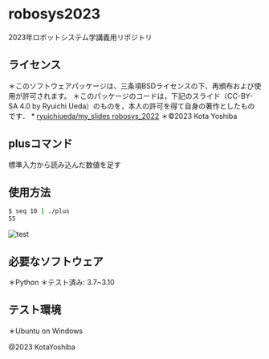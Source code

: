 # robosys2023

2023年ロボットシステム学講義用リポジトリ

## ライセンス
＊このソフトウェアパッケージは、三条項BSDライセンスの下、再頒布および使用が許可されます。
＊このパッケージのコードは，下記のスライド（CC-BY-SA 4.0 by Ryuichi Ueda）のものを，本人の許可を得て自身の著作としたものです．
      * [ryuichiueda/my_slides robosys_2022](https://github.com/ryuichiueda/my_slides/tree/master/robosys_2022)
＊©2023 Kota Yoshiba

## plusコマンド
標準入力から読み込んだ数値を足す

## 使用方法
```bash
$ seq 10 | ./plus
55
```

![test](https://github.com/ishida777/robosys2023/actions/workflows/test.yml/badge.svg)

## 必要なソフトウェア
＊Python
＊テスト済み: 3.7~3.10

## テスト環境
＊Ubuntu on Windows

@2023 KotaYoshiba
